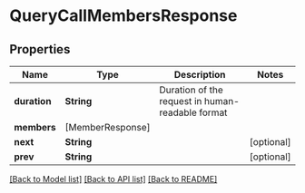 # QueryCallMembersResponse

## Properties
Name | Type | Description | Notes
------------ | ------------- | ------------- | -------------
**duration** | **String** | Duration of the request in human-readable format | 
**members** | [MemberResponse] |  | 
**next** | **String** |  | [optional] 
**prev** | **String** |  | [optional] 

[[Back to Model list]](../README.md#documentation-for-models) [[Back to API list]](../README.md#documentation-for-api-endpoints) [[Back to README]](../README.md)



